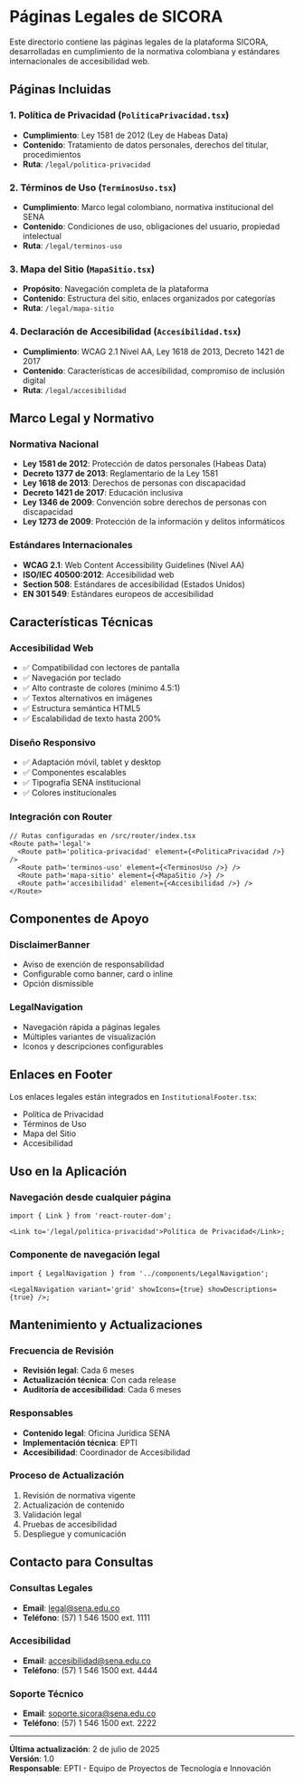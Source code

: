 # Páginas Legales de SICORA

Este directorio contiene las páginas legales de la plataforma SICORA, desarrolladas en cumplimiento de la normativa colombiana y estándares internacionales de accesibilidad web.

## Páginas Incluidas

### 1. Política de Privacidad (`PoliticaPrivacidad.tsx`)

- **Cumplimiento**: Ley 1581 de 2012 (Ley de Habeas Data)
- **Contenido**: Tratamiento de datos personales, derechos del titular, procedimientos
- **Ruta**: `/legal/politica-privacidad`

### 2. Términos de Uso (`TerminosUso.tsx`)

- **Cumplimiento**: Marco legal colombiano, normativa institucional del SENA
- **Contenido**: Condiciones de uso, obligaciones del usuario, propiedad intelectual
- **Ruta**: `/legal/terminos-uso`

### 3. Mapa del Sitio (`MapaSitio.tsx`)

- **Propósito**: Navegación completa de la plataforma
- **Contenido**: Estructura del sitio, enlaces organizados por categorías
- **Ruta**: `/legal/mapa-sitio`

### 4. Declaración de Accesibilidad (`Accesibilidad.tsx`)

- **Cumplimiento**: WCAG 2.1 Nivel AA, Ley 1618 de 2013, Decreto 1421 de 2017
- **Contenido**: Características de accesibilidad, compromiso de inclusión digital
- **Ruta**: `/legal/accesibilidad`

## Marco Legal y Normativo

### Normativa Nacional

- **Ley 1581 de 2012**: Protección de datos personales (Habeas Data)
- **Decreto 1377 de 2013**: Reglamentario de la Ley 1581
- **Ley 1618 de 2013**: Derechos de personas con discapacidad
- **Decreto 1421 de 2017**: Educación inclusiva
- **Ley 1346 de 2009**: Convención sobre derechos de personas con discapacidad
- **Ley 1273 de 2009**: Protección de la información y delitos informáticos

### Estándares Internacionales

- **WCAG 2.1**: Web Content Accessibility Guidelines (Nivel AA)
- **ISO/IEC 40500:2012**: Accesibilidad web
- **Section 508**: Estándares de accesibilidad (Estados Unidos)
- **EN 301 549**: Estándares europeos de accesibilidad

## Características Técnicas

### Accesibilidad Web

- ✅ Compatibilidad con lectores de pantalla
- ✅ Navegación por teclado
- ✅ Alto contraste de colores (mínimo 4.5:1)
- ✅ Textos alternativos en imágenes
- ✅ Estructura semántica HTML5
- ✅ Escalabilidad de texto hasta 200%

### Diseño Responsivo

- ✅ Adaptación móvil, tablet y desktop
- ✅ Componentes escalables
- ✅ Tipografía SENA institucional
- ✅ Colores institucionales

### Integración con Router

```tsx
// Rutas configuradas en /src/router/index.tsx
<Route path='legal'>
  <Route path='politica-privacidad' element={<PoliticaPrivacidad />} />
  <Route path='terminos-uso' element={<TerminosUso />} />
  <Route path='mapa-sitio' element={<MapaSitio />} />
  <Route path='accesibilidad' element={<Accesibilidad />} />
</Route>
```

## Componentes de Apoyo

### DisclaimerBanner

- Aviso de exención de responsabilidad
- Configurable como banner, card o inline
- Opción dismissible

### LegalNavigation

- Navegación rápida a páginas legales
- Múltiples variantes de visualización
- Iconos y descripciones configurables

## Enlaces en Footer

Los enlaces legales están integrados en `InstitutionalFooter.tsx`:

- Política de Privacidad
- Términos de Uso
- Mapa del Sitio
- Accesibilidad

## Uso en la Aplicación

### Navegación desde cualquier página

```tsx
import { Link } from 'react-router-dom';

<Link to='/legal/politica-privacidad'>Política de Privacidad</Link>;
```

### Componente de navegación legal

```tsx
import { LegalNavigation } from '../components/LegalNavigation';

<LegalNavigation variant='grid' showIcons={true} showDescriptions={true} />;
```

## Mantenimiento y Actualizaciones

### Frecuencia de Revisión

- **Revisión legal**: Cada 6 meses
- **Actualización técnica**: Con cada release
- **Auditoría de accesibilidad**: Cada 6 meses

### Responsables

- **Contenido legal**: Oficina Jurídica SENA
- **Implementación técnica**: EPTI
- **Accesibilidad**: Coordinador de Accesibilidad

### Proceso de Actualización

1. Revisión de normativa vigente
2. Actualización de contenido
3. Validación legal
4. Pruebas de accesibilidad
5. Despliegue y comunicación

## Contacto para Consultas

### Consultas Legales

- **Email**: legal@sena.edu.co
- **Teléfono**: (57) 1 546 1500 ext. 1111

### Accesibilidad

- **Email**: accesibilidad@sena.edu.co
- **Teléfono**: (57) 1 546 1500 ext. 4444

### Soporte Técnico

- **Email**: soporte.sicora@sena.edu.co
- **Teléfono**: (57) 1 546 1500 ext. 2222

---

**Última actualización**: 2 de julio de 2025  
**Versión**: 1.0  
**Responsable**: EPTI - Equipo de Proyectos de Tecnología e Innovación
